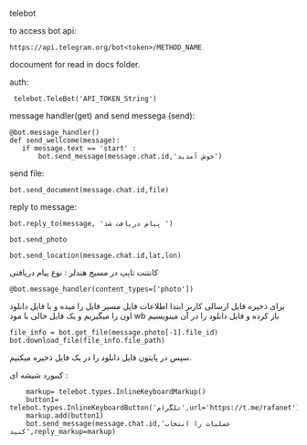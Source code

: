 
telebot


to access bot api:
````
https://api.telegram.org/bot<token>/METHOD_NAME
````

docoument for read in docs folder.

 auth:
````
 telebot.TeleBot('API_TOKEN_String')
````
 message handler(get) and send messega (send):
 ````
 @bot.message_handler()
def send_wellcome(message):
    if message.text == 'start' :
        bot.send_message(message.chat.id,'خوش آمدید')
````
send file:
````
bot.send_document(message.chat.id,file)
````
reply to message:
````
bot.reply_to(message, 'پیام دریافت شد ')
````


````
bot.send_photo
````
````
bot.send_location(message.chat.id,lat,lon)
````
کانتنت تایپ در مسیج هندلر : نوع پیام دریافتی 
````
@bot.message_handler(content_types=['photo'])
````
برای ذخیره فایل ارسالی کاربر ابتدا اطلاعات فایل مسیر فایل را میده و با فایل دانلود اون را میگیریم و یک فایل خالی با مود wb باز کرده و فایل دانلود را در آن مینویسیم
````
file_info = bot.get_file(message.photo[-1].file_id)
bot.download_file(file_info.file_path)
````
سپس در پایتون فایل دانلود را در یک فایل ذخیره میکنیم.


کیبورد شیشه ای :
````
    markup= telebot.types.InlineKeyboardMarkup()
    button1= telebot.types.InlineKeyboardButton('تلگرام',url='https://t.me/rafanet')
    markup.add(button1)
    bot.send_message(message.chat.id,'عملیات را انتخاب کنید',reply_markup=markup)
````